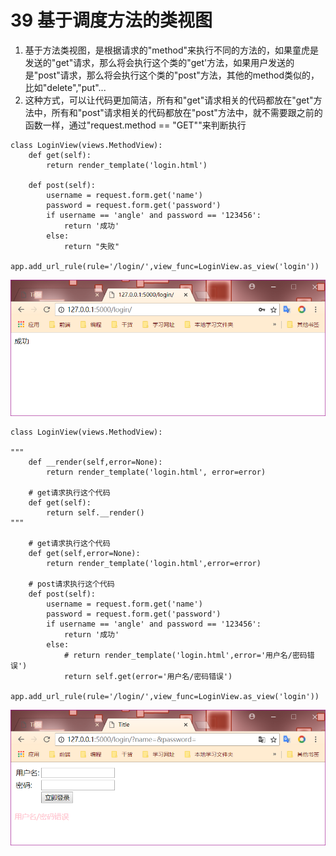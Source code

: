 # 39 基于调度方法的类视图

1. 基于方法类视图，是根据请求的"method"来执行不同的方法的，如果童虎是发送的"get"请求，那么将会执行这个类的"get'方法，如果用户发送的是"post"请求，那么将会执行这个类的"post"方法，其他的method类似的，比如"delete","put"...
2. 这种方式，可以让代码更加简洁，所有和"get"请求相关的代码都放在"get"方法中，所有和"post"请求相关的代码都放在"post"方法中，就不需要跟之前的函数一样，通过"request.method == "GET""来判断执行

```text
class LoginView(views.MethodView):
    def get(self):
        return render_template('login.html')

    def post(self):
        username = request.form.get('name')
        password = request.form.get('password')
        if username == 'angle' and password == '123456':
            return '成功'
        else:
            return "失败"

app.add_url_rule(rule='/login/',view_func=LoginView.as_view('login'))
```

![](../.gitbook/assets/39.1.png)

```text
class LoginView(views.MethodView):

"""
    def __render(self,error=None):
        return render_template('login.html', error=error)

    # get请求执行这个代码
    def get(self):
        return self.__render()
"""

    # get请求执行这个代码
    def get(self,error=None):
        return render_template('login.html',error=error)

    # post请求执行这个代码
    def post(self):
        username = request.form.get('name')
        password = request.form.get('password')
        if username == 'angle' and password == '123456':
            return '成功'
        else:
            # return render_template('login.html',error='用户名/密码错误')
            return self.get(error='用户名/密码错误')

app.add_url_rule(rule='/login/',view_func=LoginView.as_view('login'))
```

![](../.gitbook/assets/39.3.png)

